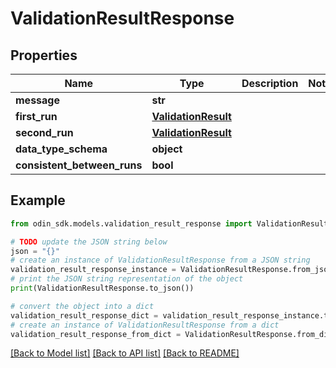 # ValidationResultResponse


## Properties

Name | Type | Description | Notes
------------ | ------------- | ------------- | -------------
**message** | **str** |  | 
**first_run** | [**ValidationResult**](ValidationResult.md) |  | 
**second_run** | [**ValidationResult**](ValidationResult.md) |  | 
**data_type_schema** | **object** |  | 
**consistent_between_runs** | **bool** |  | 

## Example

```python
from odin_sdk.models.validation_result_response import ValidationResultResponse

# TODO update the JSON string below
json = "{}"
# create an instance of ValidationResultResponse from a JSON string
validation_result_response_instance = ValidationResultResponse.from_json(json)
# print the JSON string representation of the object
print(ValidationResultResponse.to_json())

# convert the object into a dict
validation_result_response_dict = validation_result_response_instance.to_dict()
# create an instance of ValidationResultResponse from a dict
validation_result_response_from_dict = ValidationResultResponse.from_dict(validation_result_response_dict)
```
[[Back to Model list]](../README.md#documentation-for-models) [[Back to API list]](../README.md#documentation-for-api-endpoints) [[Back to README]](../README.md)


